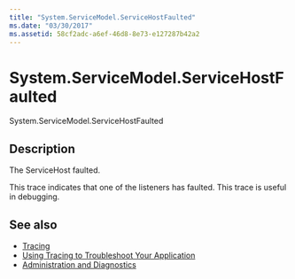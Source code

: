 ```yaml
---
title: "System.ServiceModel.ServiceHostFaulted"
ms.date: "03/30/2017"
ms.assetid: 58cf2adc-a6ef-46d8-8e73-e127287b42a2
---
```

# System.ServiceModel.ServiceHostFaulted
System.ServiceModel.ServiceHostFaulted  
  
## Description  
 The ServiceHost faulted.  
  
 This trace indicates that one of the listeners has faulted. This trace is useful in debugging.  
  
## See also

- [Tracing](index.md)
- [Using Tracing to Troubleshoot Your Application](using-tracing-to-troubleshoot-your-application.md)
- [Administration and Diagnostics](../index.md)
